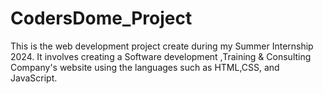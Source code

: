 # CodersDome_Project
This is the web development project create during my Summer Internship 2024. It involves creating a Software development ,Training &amp; Consulting Company's website using the languages such as HTML,CSS, and JavaScript.

